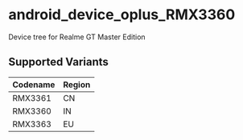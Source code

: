 # android_device_oplus_RMX3360
Device tree for Realme GT Master Edition
## Supported Variants 

|   Codename          |   Region     |
| --------------------| :------------|
|   RMX3361           |     CN       |
|   RMX3360           |     IN       |
|   RMX3363           |     EU       |
